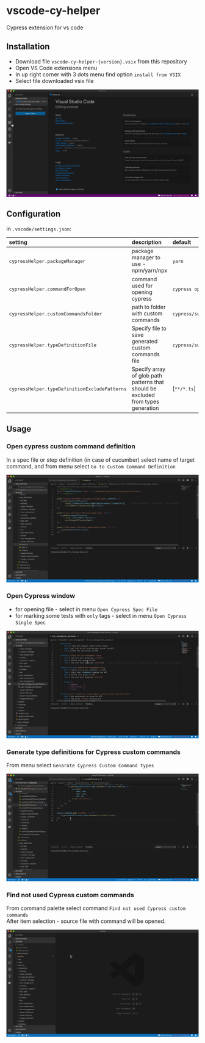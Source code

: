 # vscode-cy-helper
Cypress extension for vs code  
## Installation
* Download file `vscode-cy-helper-{version}.vsix` from this repository
* Open VS Code extensions menu
* In up right corner with 3 dots menu find option `install from VSIX`
* Select file downloaded vsix file  

![](./assets/install.gif)

## Configuration
in `.vscode/settings.json`:    

| setting                              | description                           | default           |    
|:--------------------------------------|:---------------------------------------|:-------------------|    
| `cypressHelper.packageManager`       | package manager to use - npm/yarn/npx | `yarn`            |    
| `cypressHelper.commandForOpen`       | command used for opening cypress      | `cypress open`    |    
| `cypressHelper.customCommandsFolder` | path to folder with custom commands   | `cypress/support` |    
| `cypressHelper.typeDefinitionFile` | Specify file to save generated custom commands file   | `cypress/support/customCommands.d.ts`|    
| `cypressHelper.typeDefinitionExcludePatterns` | Specify array of glob path patterns that should be excluded from types generation  | [`**/*.ts`] |    

## Usage
### Open cypress custom command definition
In a spec file or step definition (in case of cucumber) select name of target command, 
and from menu select `Go to Custom Command Definition`

![](./assets/goToCommand.gif)

### Open Cypress window
* for opening file - select in menu `Open Cypress Spec File`
* for marking some tests with `only` tags - select in menu `Open Cypress Single Spec`

![](./assets/openSingleTest.gif)

### Generate type definitions for Cypress custom commands
From menu select `Genarate Cypress Custom Command types`

![](./assets/generateTypes.gif)

### Find not used Cypress custom commands
From command palette select command `Find not used Cypress custom commands`  
After item selection - source file with command will be opened.  

![](./assets/findUnusedCustomCommands.gif)